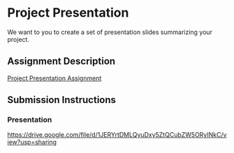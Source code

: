 # Project Presentation
We want to you to create a set of presentation slides summarizing your project.

## Assignment Description
[Project Presentation Assignment](https://education.launchcode.org/liftoff/modules/assignments/project-presentation)

## Submission Instructions

### Presentation
https://drive.google.com/file/d/1JERYrtDMLQyuDxy5ZtQCubZW5ORyINkC/view?usp=sharing 